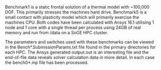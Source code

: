 

Benchmark1 is a static frontal solution of a thermal model with ~100,000 DOF. This primarily stresses the machines hard drive.
Benchmark5 is a small contact with plasticity model which will primarily exercise the machines CPU.
Both codes have been calculated with Ansys 16.1 utilising 1 node and 1 core with a single thread per process using 24GB of real memory and run from /data on a SoGE HPC cluster.

The parameters and switches used with these benchmarks can be viewed in the Bench*.SubmissionParams.txt file found in the primary directories for each HPC.
The Ansys generated output.out is an interesting file and the end-of-file data reveals solver calculation data in more detail.
In each case the bench0*.inp file has been processed.

